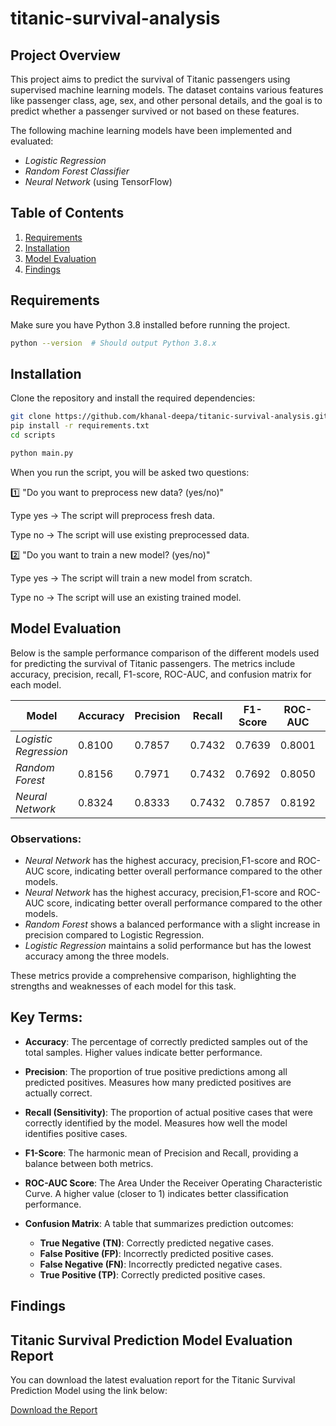 # titanic-survival-analysis

## Project Overview

This project aims to predict the survival of Titanic passengers using supervised machine learning models. The dataset contains various features like passenger class, age, sex, and other personal details, and the goal is to predict whether a passenger survived or not based on these features.

The following machine learning models have been implemented and evaluated:

- *Logistic Regression*
- *Random Forest Classifier*
- *Neural Network* (using TensorFlow)

## Table of Contents

1. [Requirements](#requirements)
2. [Installation](#installation)
3. [Model Evaluation](#model-evaluation)
4. [Findings](#findings)


## Requirements

Make sure you have Python 3.8 installed before running the project.

```bash
python --version  # Should output Python 3.8.x
```
## Installation

Clone the repository and install the required dependencies:

```bash
git clone https://github.com/khanal-deepa/titanic-survival-analysis.git
pip install -r requirements.txt
cd scripts
```
```bash
python main.py
```
When you run the script, you will be asked two questions:

1️⃣ "Do you want to preprocess new data? (yes/no)"

Type yes → The script will preprocess fresh data.

Type no → The script will use existing preprocessed data.

2️⃣ "Do you want to train a new model? (yes/no)"

Type yes → The script will train a new model from scratch.

Type no → The script will use an existing trained model.


## Model Evaluation

Below is the sample performance comparison of the different models used for predicting the survival of Titanic passengers. The metrics include accuracy, precision, recall, F1-score, ROC-AUC, and confusion matrix for each model.

| Model            | Accuracy | Precision | Recall | F1-Score | ROC-AUC | Confusion Matrix   |
|------------------|----------|-----------|--------|----------|---------|--------------------|
| *Logistic Regression* | 0.8100   | 0.7857    | 0.7432 | 0.7639   | 0.8001  | [[90 15] [19 55]] |
| *Random Forest*       | 0.8156   | 0.7971    | 0.7432 | 0.7692   | 0.8050  | [[91 14] [19 55]] |
| *Neural Network*      | 0.8324   | 0.8333    | 0.7432 | 0.7857   | 0.8192  | [[94  11] [19 55]] |

### Observations:
- *Neural Network* has the highest accuracy, precision,F1-score and ROC-AUC score, indicating better overall performance compared to the other models.
- *Neural Network* has the highest accuracy, precision,F1-score and ROC-AUC score, indicating better overall performance compared to the other models.
- *Random Forest* shows a balanced performance with a slight increase in precision compared to Logistic Regression.
- *Logistic Regression* maintains a solid performance but has the lowest accuracy among the three models.

These metrics provide a comprehensive comparison, highlighting the strengths and weaknesses of each model for this task.

## Key Terms:
- **Accuracy**: The percentage of correctly predicted samples out of the total samples. Higher values indicate better performance.
  
- **Precision**: The proportion of true positive predictions among all predicted positives. Measures how many predicted positives are actually correct.

- **Recall (Sensitivity)**: The proportion of actual positive cases that were correctly identified by the model. Measures how well the model identifies positive cases.

- **F1-Score**: The harmonic mean of Precision and Recall, providing a balance between both metrics.

- **ROC-AUC Score**: The Area Under the Receiver Operating Characteristic Curve. A higher value (closer to 1) indicates better classification performance.

- **Confusion Matrix**: A table that summarizes prediction outcomes:
  - **True Negative (TN)**: Correctly predicted negative cases.
  - **False Positive (FP)**: Incorrectly predicted positive cases.
  - **False Negative (FN)**: Incorrectly predicted negative cases.
  - **True Positive (TP)**: Correctly predicted positive cases.

## Findings
## Titanic Survival Prediction Model Evaluation Report

You can download the latest evaluation report for the Titanic Survival Prediction Model using the link below:

[Download the Report](reports/Titanic%20Survival%20Prediction%20Model%20Evaluation%20Report.docx)


